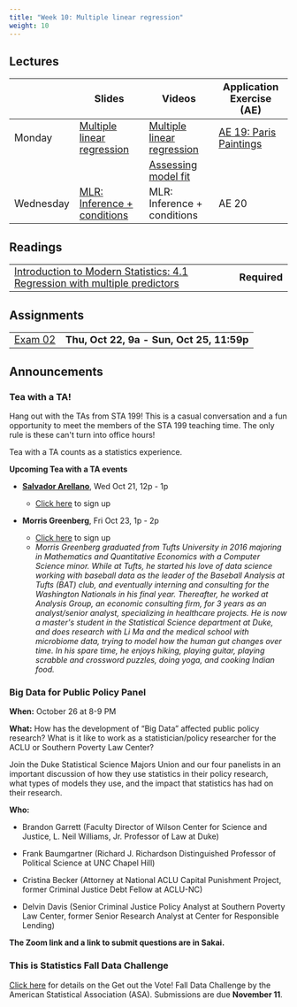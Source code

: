 ```yaml
---
title: "Week 10: Multiple linear regression"
weight: 10
---
```


<style>
table {
font-size: 18px;
}

</style>

## Lectures

|           | Slides                   | Videos | Application Exercise (AE) |
|-----------|--------------------------|--------|--------|
| Monday    | [Multiple linear regression](https://sta199-fa20-002.netlify.app/slides/19-multiple-regression.html) | [Multiple linear regression](https://warpwire.duke.edu/w/fakEAA/) | [AE 19: Paris Paintings](https://sta199-fa20-002.netlify.app/appex/appex19-regression-pt2.html) |
|     |  | [Assessing model fit](https://warpwire.duke.edu/w/f6kEAA/) ||
| Wednesday |  [MLR: Inference + conditions](https://sta199-fa20-002.netlify.app/slides/20-inference-conditions.html) | MLR: Inference + conditions | AE 20|

## Readings

|            |   |
|------------|---|
|[Introduction to Modern Statistics: 4.1 Regression with multiple predictors](https://openintro-ims.netlify.app/multi-logistic-models.html#regression-multiple-predictors)| **Required**   |

## Assignments

|                        |   |
|------------------------|---|
| [Exam 02](https://sta199-fa20-002.netlify.app/exams/exam-02.html)| **Thu, Oct 22, 9a - Sun, Oct 25, 11:59p** |

## Announcements

### Tea with a TA!

Hang out with the TAs from STA 199! This is a casual conversation and a fun opportunity to meet the members of the STA 199 teaching time. The only rule is these can't turn into office hours! 

Tea with a TA counts as a statistics experience.

**Upcoming Tea with a TA events**

- [**Salvador Arellano**](https://www.linkedin.com/in/salvador-chavero-arellano/), Wed Oct 21, 12p - 1p
  - [Click here](https://forms.gle/CVNc83EsqeuWLj5XA) to sign up
  
- **Morris Greenberg**, Fri Oct 23, 1p - 2p
  - [Click here](https://forms.gle/PgVeB34UhpbvEbqn7) to sign up
  - *Morris Greenberg graduated from Tufts University in 2016 majoring in Mathematics and Quantitative Economics with a Computer Science minor. While at Tufts, he started his love of data science working with baseball data as the leader of the Baseball Analysis at Tufts (BAT) club, and eventually interning and consulting for the Washington Nationals in his final year. Thereafter, he worked at Analysis Group, an economic consulting firm, for 3 years as an analyst/senior analyst, specializing in healthcare projects. He is now a master's student in the Statistical Science department at Duke, and does research with Li Ma and the medical school with microbiome data, trying to model how the human gut changes over time. In his spare time, he enjoys hiking, playing guitar, playing scrabble and crossword puzzles, doing yoga, and cooking Indian food.*

### Big Data for Public Policy Panel

**When:** October 26 at 8-9 PM

**What:** How has the development of “Big Data” affected public policy research? What is it like to work as a statistician/policy researcher for the ACLU or Southern Poverty Law Center?

Join the Duke Statistical Science Majors Union and our four panelists in an important discussion of how they use statistics in their policy research, what types of models they use, and the impact that statistics has had on their research.

**Who:**

- Brandon Garrett (Faculty Director of Wilson Center for Science and Justice, L. Neil Williams, Jr. Professor of Law at Duke)

- Frank Baumgartner (Richard J. Richardson Distinguished Professor of Political Science at UNC Chapel Hill)

- Cristina Becker (Attorney at National ACLU Capital Punishment Project, former Criminal Justice Debt Fellow at ACLU-NC)

- Delvin Davis (Senior Criminal Justice Policy Analyst at Southern Poverty Law Center, former Senior Research Analyst at Center for Responsible Lending)

**The Zoom link and a link to submit questions are in Sakai.**

### This is Statistics Fall Data Challenge

[Click here](https://thisisstatistics.org/falldatachallenge/) for details on the Get out the Vote! Fall Data Challenge by the American Statistical Association (ASA). Submissions are due **November 11**.




